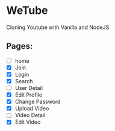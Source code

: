 # WeTube
Cloning Youtube with Vanilla and NodeJS

## Pages:

- [ ] home
- [x] Join
- [x] Login
- [x] Search
- [ ] User Detail
- [x] Edit Profile
- [x] Change Password
- [x] Upload Video
- [ ] Video Detail
- [x] Edit Video
